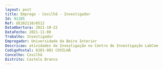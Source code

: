 ```yaml
--- 
layout: post
title: Emprego - Covilhã - Investigador
Id: 91285
Ref: OE202110/0512
DataAbertura: 2021-10-22
DataFecho: 2021-11-08
Trabalho: Investigador
Empregador: Universidade da Beira Interior
Descricao: atividades de Investigação no Centro de Investigação LabCom   Comunicação e Artes MediaTrust.Lab   Laboratório de Media Regionais para a Confiança e Literacia Cívicas, em Ciências da Comunicação
CodigoPostal: 6201-001 COVILHÃ
Concelho: Covilhã
Distrito: Castelo Branco
--- 
```

